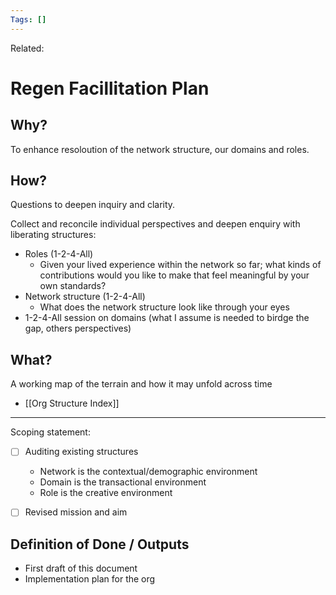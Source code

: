 ```yaml
---
Tags: []
---
```

Related: 
# Regen Facillitation Plan

## Why?
To enhance resoloution of the network structure, our domains and roles.

## How?
Questions to deepen inquiry and clarity. 

Collect and reconcile individual perspectives and deepen enquiry with liberating structures: 
- Roles (1-2-4-All)
	- Given your lived experience within the network so far; what kinds of contributions would you like to make that feel meaningful by your own standards? 
- Network structure (1-2-4-All) 
	- What does the network structure look like through your eyes
- 1-2-4-All session on domains (what I assume is needed to birdge the gap, others perspectives)

## What?
A working map of the terrain and how it may unfold across time
- [[Org Structure Index]]



---

Scoping statement:
- [ ] Auditing existing structures
	- Network is the contextual/demographic environment
	- Domain is the transactional environment
	- Role is the creative environment
- [ ] Revised mission and aim


## Definition of Done / Outputs
- First draft of this document
- Implementation plan for the org